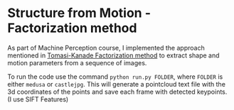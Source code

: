 # Structure from Motion - Factorization method
As part of Machine Perception course, I implemented the approach mentioned in [Tomasi-Kanade Factorization method](https://people.eecs.berkeley.edu/~yang/courses/cs2946/papers/TomasiC_Shape%20and%20motion%20from%20image%20streams%20under%20orthography.pdf) to extract shape and motion parameters from a sequence of images. 

To run the code use the command `python run.py FOLDER`, where `FOLDER` is either `medusa` or `castlejpg`. This will generate a pointcloud text file with the 3d coordinates of the points and save each frame with detected keypoints. (I use SIFT Features)
